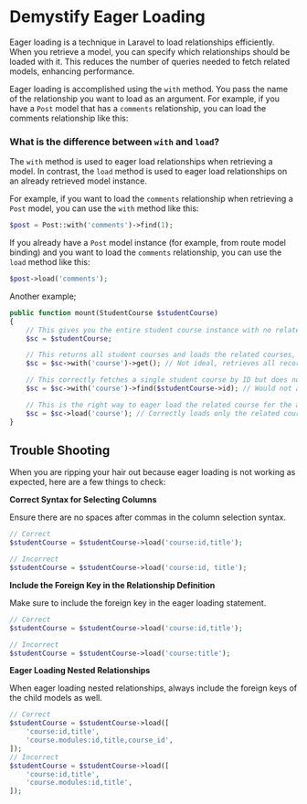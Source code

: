 # Demystify Eager Loading

Eager loading is a technique in Laravel to load relationships efficiently. When you retrieve a
model, you can specify which relationships should be loaded with it. This reduces the number of
queries needed to fetch related models, enhancing performance.

Eager loading is accomplished using the `with` method. You pass the name of the relationship you
want to load as an argument. For example, if you have a `Post` model that has a `comments`
relationship, you can load the comments relationship like this:

### What is the difference between `with` and `load`?

The `with` method is used to eager load relationships when retrieving a model. In contrast, the
`load` method is used to eager load relationships on an already retrieved model instance.

For example, if you want to load the `comments` relationship when retrieving a `Post` model, you can
use the `with` method like this:

```php
$post = Post::with('comments')->find(1);
```

If you already have a `Post` model instance (for example, from route model binding) and you want to
load the `comments` relationship, you can use the `load` method like this:

```php
$post->load('comments');
```

Another example;

```php
public function mount(StudentCourse $studentCourse)
{
    // This gives you the entire student course instance with no related courses loaded.
    $sc = $studentCourse;

    // This returns all student courses and loads the related courses, which is not what you want.
    $sc = $sc->with('course')->get(); // Not ideal, retrieves all records

    // This correctly fetches a single student course by ID but does not eager load the course.
    $sc = $sc->with('course')->find($studentCourse->id); // Would not actually eager load

    // This is the right way to eager load the related course for the already existing student course instance.
    $sc = $sc->load('course'); // Correctly loads only the related course for the specific student course
}
```

## Trouble Shooting

When you are ripping your hair out because eager loading is not working as expected, here are a few
things to check:

**Correct Syntax for Selecting Columns**

Ensure there are no spaces after commas in the column selection syntax.

```php
// Correct
$studentCourse = $studentCourse->load('course:id,title');

// Incorrect
$studentCourse = $studentCourse->load('course:id, title');
```

**Include the Foreign Key in the Relationship Definition**

Make sure to include the foreign key in the eager loading statement.

```php
// Correct
$studentCourse = $studentCourse->load('course:id,title');

// Incorrect
$studentCourse = $studentCourse->load('course:title');
```

**Eager Loading Nested Relationships**

When eager loading nested relationships, always include the foreign keys of the child models as well.

```php
// Correct
$studentCourse = $studentCourse->load([
    'course:id,title',
    'course.modules:id,title,course_id',
]);
// Incorrect
$studentCourse = $studentCourse->load([
    'course:id,title',
    'course.modules:id,title',
]);
```